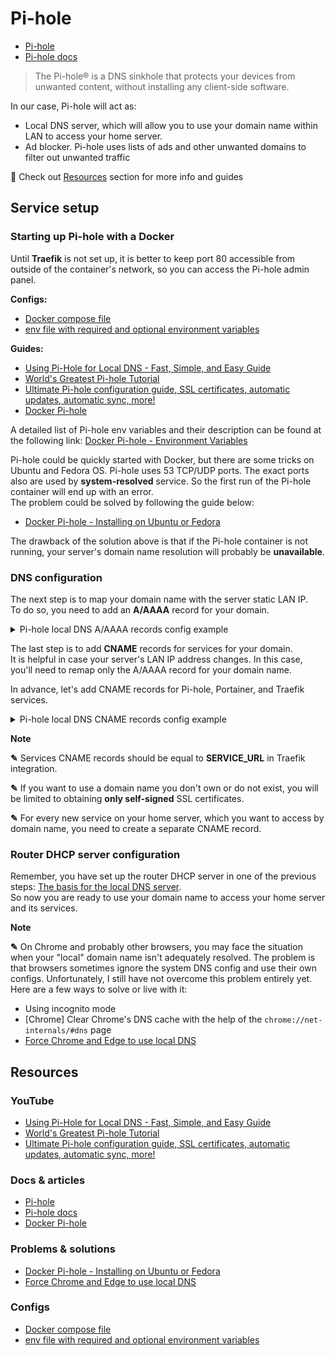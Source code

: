 # Pi-hole

- [Pi-hole](https://pi-hole.net)
- [Pi-hole docs](https://docs.pi-hole.net)

> The Pi-hole® is a DNS sinkhole that protects your devices from unwanted content, without installing any client-side software.

In our case, Pi-hole will act as:

- Local DNS server, which will allow you to use your domain name within LAN to access your home server.
- Ad blocker. Pi-hole uses lists of ads and other unwanted domains to filter out unwanted traffic

👀 Check out [Resources](#resources) section for more info and guides

## Service setup

### Starting up Pi-hole with a Docker

Until **Traefik** is not set up, it is better to keep port 80 accessible from outside of the container's network, so you can access the Pi-hole admin panel.

**Configs:**

- [Docker compose file](./docker-compose.yml)
- [env file with required and optional environment variables](./service.env)

**Guides:**

- [Using Pi-Hole for Local DNS - Fast, Simple, and Easy Guide](https://youtu.be/kKsHo6r4_rc)
- [World's Greatest Pi-hole Tutorial](https://youtu.be/cE21YjuaB6o)
- [Ultimate Pi-hole configuration guide, SSL certificates, automatic updates, automatic sync, more!](https://youtu.be/U7zrlDF7XHU)
- [Docker Pi-hole](https://github.com/pi-hole/docker-pi-hole)

A detailed list of Pi-hole env variables and their description can be found at the following link: [Docker Pi-hole - Environment Variables](https://github.com/pi-hole/docker-pi-hole#environment-variables)

Pi-hole could be quickly started with Docker, but there are some tricks on Ubuntu and Fedora OS. Pi-hole uses 53 TCP/UDP ports. The exact ports also are used by **system-resolved** service. So the first run of the Pi-hole container will end up with an error.<br>
The problem could be solved by following the guide below:

- [Docker Pi-hole - Installing on Ubuntu or Fedora](https://github.com/pi-hole/docker-pi-hole#installing-on-ubuntu-or-fedora)

The drawback of the solution above is that if the Pi-hole container is not running, your server's domain name resolution will probably be **unavailable**.

### DNS configuration

The next step is to map your domain name with the server static LAN IP.<br>
To do so, you need to add an **A/AAAA** record for your domain.

<details>
  <summary>Pi-hole local DNS A/AAAA records config example</summary>

![Pi-hole local DNS records config example](./materials/pi-hole-local-dns-records-config.png "Pi-hole local DNS records config example")

</details>

The last step is to add **CNAME** records for services for your domain.<br>
It is helpful in case your server's LAN IP address changes. In this case, you'll need to remap only the A/AAAA record for your domain name.

In advance, let's add CNAME records for Pi-hole, Portainer, and Traefik services.

<details>
  <summary>Pi-hole local DNS CNAME records config example</summary>

![Pi-hole local DNS CNAME records config example](./materials/pi-hole-local-dns-cname-records-config.PNG "Pi-hole local DNS CNAME records config example")

</details>

**Note**

**✎** Services CNAME records should be equal to **SERVICE_URL** in Traefik integration.

**✎** If you want to use a domain name you don't own or do not exist, you will be limited to obtaining **only self-signed** SSL certificates.

**✎** For every new service on your home server, which you want to access by domain name, you need to create a separate CNAME record.

### Router DHCP server configuration

Remember, you have set up the router DHCP server in one of the previous steps: [The basis for the local DNS server](../../setup-guide/router-configuration.md#the-basis-for-the-local-dns-server).<br>
So now you are ready to use your domain name to access your home server and its services.

**Note**

**✎** On Chrome and probably other browsers, you may face the situation when your "local" domain name isn't adequately resolved. The problem is that browsers sometimes ignore the system DNS config and use their own configs. Unfortunately, I still have not overcome this problem entirely yet.<br>
Here are a few ways to solve or live with it:

- Using incognito mode
- [Chrome] Clear Chrome's DNS cache with the help of the `chrome://net-internals/#dns` page
- [Force Chrome and Edge to use local DNS](https://bugdrivendevelopment.net/browser-ignore-internal-dns/)

## Resources

### YouTube

- [Using Pi-Hole for Local DNS - Fast, Simple, and Easy Guide](https://youtu.be/kKsHo6r4_rc)
- [World's Greatest Pi-hole Tutorial](https://youtu.be/cE21YjuaB6o)
- [Ultimate Pi-hole configuration guide, SSL certificates, automatic updates, automatic sync, more!](https://youtu.be/U7zrlDF7XHU)

### Docs & articles

- [Pi-hole](https://pi-hole.net)
- [Pi-hole docs](https://docs.pi-hole.net)
- [Docker Pi-hole](https://github.com/pi-hole/docker-pi-hole)

### Problems & solutions

- [Docker Pi-hole - Installing on Ubuntu or Fedora](https://github.com/pi-hole/docker-pi-hole#installing-on-ubuntu-or-fedora)
- [Force Chrome and Edge to use local DNS](https://bugdrivendevelopment.net/browser-ignore-internal-dns/)

### Configs

- [Docker compose file](./docker-compose.yml)
- [env file with required and optional environment variables](./service.env)
